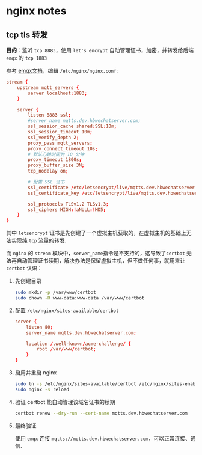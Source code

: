 nginx notes
===========

## tcp tls 转发

**目的**：监听 `tcp 8883`，使用 `let's encrypt` 自动管理证书，加密，并转发给后端 `emqx` 的 `tcp 1883`

参考 [emqx文档](https://docs.emqx.com/zh/emqx/latest/deploy/cluster/lb-nginx.html)，编辑 `/etc/nginx/nginx.conf`:

```conf
stream {
    upstream mqtt_servers {
        server localhost:1883;
    }

	server {
		listen 8883 ssl;
		#server_name mqtts.dev.hbwechatserver.com;
		ssl_session_cache shared:SSL:10m;
		ssl_session_timeout 10m;
		ssl_verify_depth 2;
		proxy_pass mqtt_servers;
		proxy_connect_timeout 10s;
		# 默认心跳时间为 10 分钟
		proxy_timeout 1800s;
		proxy_buffer_size 3M;
		tcp_nodelay on;

		# 配置 SSL 证书
		ssl_certificate /etc/letsencrypt/live/mqtts.dev.hbwechatserver.com/fullchain.pem;
		ssl_certificate_key /etc/letsencrypt/live/mqtts.dev.hbwechatserver.com/privkey.pem;

		ssl_protocols TLSv1.2 TLSv1.3;
		ssl_ciphers HIGH:!aNULL:!MD5;
	}
}
```

其中 `letsencrypt` 证书是先创建了一个虚拟主机获取的，在虚拟主机的基础上无法实现纯 `tcp` 流量的转发.

而 `nginx` 的 `stream` 模块中，`server_name`指令是不支持的，这导致了`certbot` 无法再自动管理证书续期，解决办法是保留虚拟主机，但不做任何事，就用来让 `certbot` 认识：

1. 先创建目录
   
    ```bash
    sudo mkdir -p /var/www/certbot
    sudo chown -R www-data:www-data /var/www/certbot
    ```

2. 配置 `/etc/nginx/sites-available/certbot`

    ```conf
    server {
        listen 80;
        server_name mqtts.dev.hbwechatserver.com;

        location /.well-known/acme-challenge/ {
            root /var/www/certbot;
        }
    }
    ```

3. 启用并重启 nginx

    ```bash
    sudo ln -s /etc/nginx/sites-available/certbot /etc/nginx/sites-enabled/
    sudo nginx -s reload
    ```

4. 验证 certbot 能自动管理该域名证书的续期

    ```bash
    certbot renew --dry-run --cert-name mqtts.dev.hbwechatserver.com
    ```

5. 最终验证

    使用 `emqx` 连接 `mqtts://mqtts.dev.hbwechatserver.com`，可以正常连接、通信.